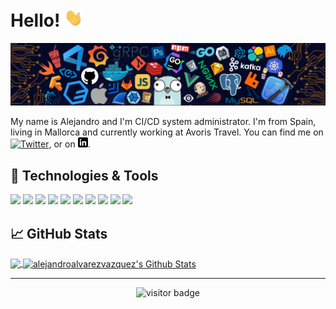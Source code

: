 # Hello! <img src="https://raw.githubusercontent.com/alejandroalvarezvazquez/alejandroalvarezvazquez/master/wave.gif" width="30px">

![](https://github.com/alejandroalvarezvazquez/alejandroalvarezvazquez/blob/master/header_.png)

My name is Alejandro and I'm CI/CD system administrator. I'm from Spain, living in Mallorca and currently working at Avoris Travel. You can find me on [![Twitter][1.2]][1], or on [![LinkedIn][3.2]][3].

## 🔧 Technologies & Tools

![](https://img.shields.io/badge/OS-MacOS-green?style=flat&logo=apple&logoColor=white&color=2bbc8a)
![](https://img.shields.io/badge/CI%2FCD-Jenkins-green?style=flat&logo=jenkins&logoColor=white&color=2bbc8a)
![](https://img.shields.io/badge/Qa%26Sec-Sonarqube-brightgreen?style=flat&logo=sonarqube&logoColor=white&color=2bbc8a)
![](https://img.shields.io/badge/Code-Groovy-green?style=flat&logo=java&logoColor=white&color=2bbc8a)
![](https://img.shields.io/badge/Code-Groovy-green?style=flat&logo=groovy&logoColor=white&color=2bbc8a)
![](https://img.shields.io/badge/Shell-Bash-informational?style=flat&logo=gnu-bash&logoColor=white&color=2bbc8a)
![](https://img.shields.io/badge/Tools-Docker-informational?style=flat&logo=docker&logoColor=white&color=2bbc8a)
![](https://img.shields.io/badge/Tools-Kubernetes-informational?style=flat&logo=kubernetes&logoColor=white&color=2bbc8a)
![](https://img.shields.io/badge/Tools-Red_Hat_OpenShift-informational?style=flat&logo=red-hat-open-shift&logoColor=white&color=2bbc8a)
![](https://img.shields.io/badge/Stack-Atlassian-green?style=flat&logo=atlassian&logoColor=white&color=2bbc8a)

## &#x1f4c8; GitHub Stats

<a href="https://github.com/alejandroalvarezvazquez/alejandroalvarezvazquez">
  <img align="center" src="https://github-readme-stats.vercel.app/api/top-langs/?username=alejandroalvarezvazquez&hide_langs_below=1&theme=default&line_height=27&layout=compact" />
</a>
<a href="https://github.com/alejandroalvarezvazquez/alejandroalvarezvazquez">
  <img align="center" src="https://github-readme-stats.vercel.app/api?username=alejandroalvarezvazquez&show_icons=true&count_private=true&include_all_commits=true&line_height=21" alt="alejandroalvarezvazquez's Github Stats" />
</a>

<hr>
  <p  align="center">
    <img src="https://visitor-badge.laobi.icu/badge?page_id=alejandroalvarezvazquez.alejandroalvarezvazquez" alt="visitor badge" /> 
  </>
</p>
<!-- links to social media icons -->

<!-- icons with padding -->

[1.1]: http://i.imgur.com/tXSoThF.png "twitter icon with padding"
[2.1]: http://i.imgur.com/0o48UoR.png "github icon with padding"

<!-- icons without padding -->

[1.2]: http://i.imgur.com/wWzX9uB.png "twitter icon without padding"
[2.2]: http://i.imgur.com/9I6NRUm.png "github icon without padding"
[3.2]: https://raw.githubusercontent.com/alejandroalvarezvazquez/alejandroalvarezvazquez/master/linkedin-3-16.png "LinkedIn icon without padding"

<!-- links to your social media accounts -->

[1]: https://twitter.com/jandroav
[2]: https://github.com/alejandroalvarezvazquez
[3]: https://www.linkedin.com/in/alejandro-alvarez-vazquez-43a83625/

<!-- Resources -->
<!-- Icons: https://simpleicons.org/ -->
<!-- GitHub Stats: https://github.com/anuraghazra/github-readme-stats -->
<!-- Emojis: https://emojipedia.org/emoji/ -->
<!-- HTML Emojis: https://www.fileformat.info/index.htm -->
<!-- Shields: https://shields.io/ -->
<!-- Awesome GitHub Profile README: https://github.com/abhisheknaiidu/awesome-github-profile-readme -->
